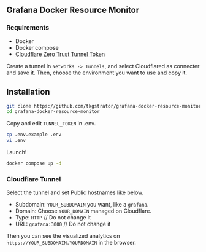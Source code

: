 ## Grafana Docker Resource Monitor

### Requirements

- Docker
- Docker compose
- [Cloudflare Zero Trust Tunnel Token](https://one.dash.cloudflare.com/)

Create a tunnel in `Networks -> Tunnels`, and select Cloudflared as connecter and save it. Then, choose the environment you want to use and copy it.

## Installation

```zsh
git clone https://github.com/tkgstrator/grafana-docker-resource-monitor.git
cd grafana-docker-resource-monitor
```

Copy and edit `TUNNEL_TOKEN` in .env.

```zsh
cp .env.example .env
vi .env
```

Launch!

```zsh
docker compose up -d
```

### Cloudflare Tunnel

Select the tunnel and set Public hostnames like below.

- Subdomain: `YOUR_SUBDOMAIN` you want, like a `grafana`.
- Domain: Choose `YOUR_DOMAIN` managed on Cloudflare.
- Type: `HTTP` // Do not change it
- URL: `grafana:3000` // Do not change it

Then you can see the visualized analytics on `https://YOUR_SUBDOMAIN.YOURDOMAIN` in the browser.

